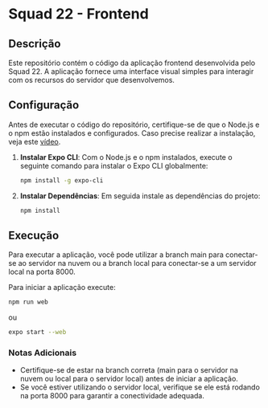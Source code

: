 # Squad 22 - Frontend

## Descrição

Este repositório contém o código da aplicação frontend desenvolvida pelo Squad 22. A aplicação fornece uma interface visual simples para interagir com os recursos do servidor que desenvolvemos.

## Configuração

Antes de executar o código do repositório, certifique-se de que o Node.js e o npm estão instalados e configurados. Caso precise realizar a instalação, veja este [vídeo](https://youtu.be/OcUHXEVQfIU?t=105).

1. **Instalar Expo CLI**:
   Com o Node.js e o npm instalados, execute o seguinte comando para instalar o Expo CLI globalmente:
   ~~~sh
   npm install -g expo-cli
   ~~~
2. **Instalar Dependências**:
   Em seguida instale as dependências do projeto:
   ~~~sh
   npm install
   ~~~

## Execução

Para executar a aplicação, você pode utilizar a branch main para conectar-se ao servidor na nuvem ou a branch local para conectar-se a um servidor local na porta 8000.

Para iniciar a aplicação execute:
~~~sh
npm run web
~~~
ou
~~~sh
expo start --web
~~~

### Notas Adicionais

  - Certifique-se de estar na branch correta (main para o servidor na nuvem ou local para o servidor local) antes de iniciar a aplicação.
  -  Se você estiver utilizando o servidor local, verifique se ele está rodando na porta 8000 para garantir a conectividade adequada.
